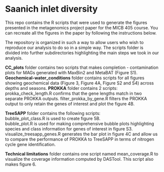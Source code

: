 # Saanich inlet diversity
This repo contains the R scripts that were used to generate the figures presented in the metagenomics project paper for the MICB 405 course. You can recreate all the figures in the paper by following the instructions below. 

The repository is organized in such a way to allow users who wish to reproduce our analysis to do so in a simple way. The scripts folder is divided into further subdirectories highlighting the main steps we took in our analysis. 

**CC_plots** folder contains two scripts that makes completion - contamination plots for MAGs generated with MaxBin2 and MetaBAT (Figure S1). 
**Geochemical-water_conditions** folder contains scripts for all figures showing geochemical data (Figure 3, Figure 4A, Figure S2 and S4) across depths and seasons. 
**PROKKA** folder contains 2 scripts:  
prokka_check_length.R confirms that the gene lengths match in two separate PROKKA outputs. 
filter_prokka_by_gene.R filters the PROKKA output to only retain the genes of interest and plot the figure 4B. 

**TreeSAPP** folder contains the following scripts:  
bubble_plot_class.R is used to create figure 5B.  
bubble_plot.R is used for making comprehensive bubble plots highlighting species and class information for genes of interest in figure S3.  
visualize_treesapp_genes.R generates the bar plot in figure 4C and allow us to compare the performance of PROKKA to TreeSAPP in terms of nitrogen cycle gene identification.  

**Technical limitations** folder contains one script named mean_coverage.R to visualize the coverage information computed by DASTool. This script also makes figure 6. 
